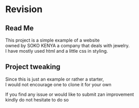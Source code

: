 <h1>Revision</h1>
<h2>Read Me</h2>
<p>This project is a simple example of a website<br>
owned by SOKO KENYA a company that deals with jewelry.<br>
I have mostly used html and a little css in styling.
</p>

<h2>Project tweaking</h2>
<p>
Since this is just an example or rather a starter,<br>
I would not encourage one to clone it for your own<br></p>

<p>If you find any issue or would like to submit zan improvement<br>
kindly do not hesitate to do so</p>
